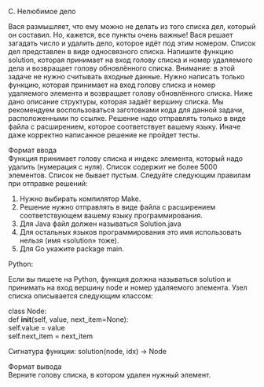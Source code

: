 C. Нелюбимое дело

Вася размышляет, что ему можно не делать из того списка дел, который он составил. Но, кажется, все пункты очень важные! Вася решает загадать число и удалить дело, которое идёт под этим номером. Список дел представлен в виде односвязного списка. Напишите функцию solution, которая принимает на вход голову списка и номер удаляемого дела и возвращает голову обновлённого списка.
Внимание: в этой задаче не нужно считывать входные данные. Нужно написать только функцию, которая принимает на вход голову списка и номер удаляемого элемента и возвращает голову обновлённого списка. Ниже дано описание структуры, которая задаёт вершину списка.
Мы рекомендуем воспользоваться заготовками кода для данной задачи, расположенными по ссылке.
Решение надо отправлять только в виде файла с расширением, которое соответствует вашему языку. Иначе даже корректно написанное решение не пройдет тесты.

Формат ввода<br>
Функция принимает голову списка и индекс элемента, который надо удалить (нумерация с нуля). Список содержит не более 5000
 элементов. Список не бывает пустым.
Следуйте следующим правилам при отправке решений:

1. Нужно выбирать компилятор Make.
2. Решение нужно отправлять в виде файла с расширением соответствующем вашему языку программирования.
3. Для Java файл должен называться Solution.java
4. Для остальных языков программирования это имя использовать нельзя (имя «solution» тоже).
5. Для Go укажите package main.

Python:<br>

Если вы пишете на Python, функция должна называться solution и принимать на вход вершину node и номер удаляемого элемента.
Узел списка описывается следующим классом:

class Node:  
    def __init__(self, value, next_item=None):  
        self.value = value  
        self.next_item = next_item

Сигнатура функции: solution(node, idx) -> Node

Формат вывода<br>
Верните голову списка, в котором удален нужный элемент.
